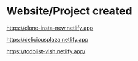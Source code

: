 # Website/Project created

https://clone-insta-new.netlify.app

https://deliciousplaza.netlify.app

https://todolist-vish.netlify.app/

